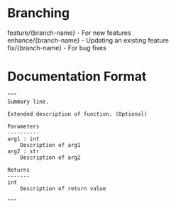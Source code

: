 # Branching
feature/{branch-name} - For new features<br />
enhance/{branch-name} - Updating an existing feature<br />
fix/{branch-name} - For bug fixes

# Documentation Format
```
"""
Summary line.

Extended description of function. (Optional)

Parameters
----------
arg1 : int
    Description of arg1
arg2 : str
    Description of arg2

Returns
-------
int
    Description of return value

"""
```
